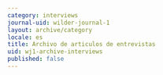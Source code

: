```yaml
---
category: interviews
journal-uid: wilder-journal-1
layout: archive/category
locale: es
title: Archivo de articulos de entrevistas
uid: wj1-archive-interviews
published: false
---
```

